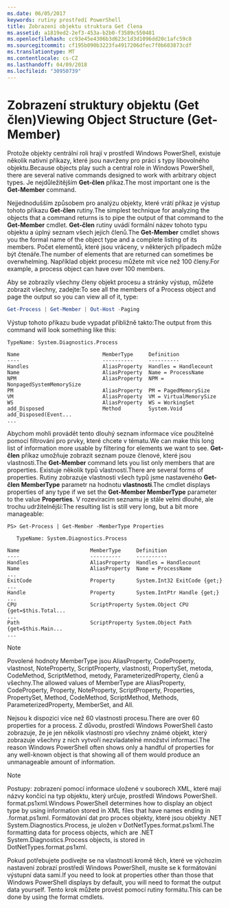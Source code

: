 ```yaml
---
ms.date: 06/05/2017
keywords: rutiny prostředí PowerShell
title: Zobrazení objektu struktura Get člena
ms.assetid: a1819ed2-2ef3-453a-b2b0-f3589c550481
ms.openlocfilehash: cc93e45e4306b3d623c1d3d1096dd20c1afc59c8
ms.sourcegitcommit: cf195b090b3223fa4917206dfec7f0b603873cdf
ms.translationtype: MT
ms.contentlocale: cs-CZ
ms.lasthandoff: 04/09/2018
ms.locfileid: "30950739"
---
```

# <a name="viewing-object-structure-get-member"></a><span data-ttu-id="3d958-103">Zobrazení struktury objektu (Get člen)</span><span class="sxs-lookup"><span data-stu-id="3d958-103">Viewing Object Structure (Get-Member)</span></span>

<span data-ttu-id="3d958-104">Protože objekty centrální roli hrají v prostředí Windows PowerShell, existuje několik nativní příkazy, které jsou navrženy pro práci s typy libovolného objektu.</span><span class="sxs-lookup"><span data-stu-id="3d958-104">Because objects play such a central role in Windows PowerShell, there are several native commands designed to work with arbitrary object types.</span></span> <span data-ttu-id="3d958-105">Je nejdůležitějším **Get-člen** příkaz.</span><span class="sxs-lookup"><span data-stu-id="3d958-105">The most important one is the **Get-Member** command.</span></span>

<span data-ttu-id="3d958-106">Nejjednodušším způsobem pro analýzu objekty, které vrátí příkaz je výstup tohoto příkazu **Get-člen** rutiny.</span><span class="sxs-lookup"><span data-stu-id="3d958-106">The simplest technique for analyzing the objects that a command returns is to pipe the output of that command to the **Get-Member** cmdlet.</span></span> <span data-ttu-id="3d958-107">**Get-člen** rutiny uvádí formální název tohoto typu objektu a úplný seznam všech jejích členů.</span><span class="sxs-lookup"><span data-stu-id="3d958-107">The **Get-Member** cmdlet shows you the formal name of the object type and a complete listing of its members.</span></span> <span data-ttu-id="3d958-108">Počet elementů, které jsou vráceny, v některých případech může být čtenáře.</span><span class="sxs-lookup"><span data-stu-id="3d958-108">The number of elements that are returned can sometimes be overwhelming.</span></span> <span data-ttu-id="3d958-109">Například objekt procesu můžete mít více než 100 členy.</span><span class="sxs-lookup"><span data-stu-id="3d958-109">For example, a process object can have over 100 members.</span></span>

<span data-ttu-id="3d958-110">Aby se zobrazily všechny členy objekt procesu a stránky výstup, můžete zobrazit všechny, zadejte:</span><span class="sxs-lookup"><span data-stu-id="3d958-110">To see all the members of a Process object and page the output so you can view all of it, type:</span></span>

```powershell
Get-Process | Get-Member | Out-Host -Paging
```

<span data-ttu-id="3d958-111">Výstup tohoto příkazu bude vypadat přibližně takto:</span><span class="sxs-lookup"><span data-stu-id="3d958-111">The output from this command will look something like this:</span></span>

```output
TypeName: System.Diagnostics.Process

Name                           MemberType     Definition
----                           ----------     ----------
Handles                        AliasProperty  Handles = Handlecount
Name                           AliasProperty  Name = ProcessName
NPM                            AliasProperty  NPM = NonpagedSystemMemorySize
PM                             AliasProperty  PM = PagedMemorySize
VM                             AliasProperty  VM = VirtualMemorySize
WS                             AliasProperty  WS = WorkingSet
add_Disposed                   Method         System.Void add_Disposed(Event...
...
```

<span data-ttu-id="3d958-112">Abychom mohli provádět tento dlouhý seznam informace více použitelné pomocí filtrování pro prvky, které chcete v tématu.</span><span class="sxs-lookup"><span data-stu-id="3d958-112">We can make this long list of information more usable by filtering for elements we want to see.</span></span> <span data-ttu-id="3d958-113">**Get-člen** příkaz umožňuje zobrazit seznam pouze členové, které jsou vlastnosti.</span><span class="sxs-lookup"><span data-stu-id="3d958-113">The **Get-Member** command lets you list only members that are properties.</span></span> <span data-ttu-id="3d958-114">Existuje několik typů vlastností.</span><span class="sxs-lookup"><span data-stu-id="3d958-114">There are several forms of properties.</span></span> <span data-ttu-id="3d958-115">Rutiny zobrazuje vlastnosti všech typů jsme nastaveného **Get-člen MemberType** parametr na hodnotu **vlastnosti**.</span><span class="sxs-lookup"><span data-stu-id="3d958-115">The cmdlet displays properties of any type if we set the **Get-Member MemberType** parameter to the value **Properties**.</span></span> <span data-ttu-id="3d958-116">V rozevíracím seznamu je stále velmi dlouhé, ale trochu udržitelnější:</span><span class="sxs-lookup"><span data-stu-id="3d958-116">The resulting list is still very long, but a bit more manageable:</span></span>

```
PS> Get-Process | Get-Member -MemberType Properties

   TypeName: System.Diagnostics.Process

Name                       MemberType     Definition
----                       ----------     ----------
Handles                    AliasProperty  Handles = Handlecount
Name                       AliasProperty  Name = ProcessName
...
ExitCode                   Property       System.Int32 ExitCode {get;}
...
Handle                     Property       System.IntPtr Handle {get;}
...
CPU                        ScriptProperty System.Object CPU {get=$this.Total...
...
Path                       ScriptProperty System.Object Path {get=$this.Main...
...
```

> [!NOTE]
> <span data-ttu-id="3d958-117">Povolené hodnoty MemberType jsou AliasProperty, CodeProperty, vlastnost, NoteProperty, ScriptProperty, vlastnosti, PropertySet, metoda, CodeMethod, ScriptMethod, metody, ParameterizedProperty, členů a všechny.</span><span class="sxs-lookup"><span data-stu-id="3d958-117">The allowed values of MemberType are AliasProperty, CodeProperty, Property, NoteProperty, ScriptProperty, Properties, PropertySet, Method, CodeMethod, ScriptMethod, Methods, ParameterizedProperty, MemberSet, and All.</span></span>

<span data-ttu-id="3d958-118">Nejsou k dispozici více než 60 vlastnosti procesu.</span><span class="sxs-lookup"><span data-stu-id="3d958-118">There are over 60 properties for a process.</span></span> <span data-ttu-id="3d958-119">Z důvodu, prostředí Windows PowerShell často zobrazuje, že je jen několik vlastností pro všechny známé objekt, který zobrazuje všechny z nich vytvoří nezvladatelné množství informací.</span><span class="sxs-lookup"><span data-stu-id="3d958-119">The reason Windows PowerShell often shows only a handful of properties for any well-known object is that showing all of them would produce an unmanageable amount of information.</span></span>

> [!NOTE]
> <span data-ttu-id="3d958-120">Postupy: zobrazení pomocí informace uložené v souborech XML, které mají názvy končící na typ objektu, který určuje, prostředí Windows PowerShell. format.ps1xml.</span><span class="sxs-lookup"><span data-stu-id="3d958-120">Windows PowerShell determines how to display an object type by using information stored in XML files that have names ending in .format.ps1xml.</span></span> <span data-ttu-id="3d958-121">Formátování dat pro proces objekty, které jsou objekty .NET System.Diagnostics.Process, je uložen v DotNetTypes.format.ps1xml.</span><span class="sxs-lookup"><span data-stu-id="3d958-121">The formatting data for process objects, which are .NET System.Diagnostics.Process objects, is stored in DotNetTypes.format.ps1xml.</span></span>

<span data-ttu-id="3d958-122">Pokud potřebujete podívejte se na vlastnosti kromě těch, které ve výchozím nastavení zobrazí prostředí Windows PowerShell, musíte se k formátování výstupní data sami.</span><span class="sxs-lookup"><span data-stu-id="3d958-122">If you need to look at properties other than those that Windows PowerShell displays by default, you will need to format the output data yourself.</span></span> <span data-ttu-id="3d958-123">Tento krok můžete provést pomocí rutiny formátu.</span><span class="sxs-lookup"><span data-stu-id="3d958-123">This can be done by using the format cmdlets.</span></span>